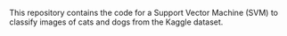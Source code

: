 











This repository contains the code for a Support Vector Machine (SVM) to classify images of cats and dogs from the Kaggle dataset.

